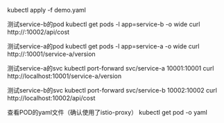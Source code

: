 kubectl apply -f demo.yaml

测试service-b的pod
kubectl get pods -l app=service-b -o wide
curl http://<pod-xxx-ip>:10002/api/cost

测试service-a的pod
kubectl get pods -l app=service-a -o wide
curl http://<pod-xxx-ip>:10001/service-a/version


测试service-a的svc
kubectl port-forward svc/service-a 10001:10001
curl http://localhost:10001/service-a/version

测试service-b的svc
kubectl port-forward svc/service-b 10002:10002
curl http://localhost:10002/api/cost


查看POD的yaml文件（确认使用了istio-proxy）
kubectl get pod <pod-name> -o yaml

